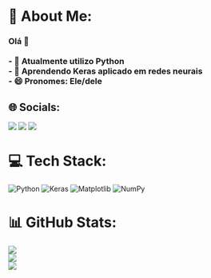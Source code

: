 # 💫 About Me:
### Olá 👋<br><br>- 🔭 Atualmente utilizo Python<br>- 🌱 Aprendendo Keras aplicado em redes neurais<br>- 😄 Pronomes: Ele/dele


## 🌐 Socials:
<div>
  <a href="https://instagram.com/gabrielhpb_" target="_blank"><img src="https://img.shields.io/badge/-Instagram-%23E4405F?style=for-the-badge&logo=instagram&logoColor=white" target="_blank"></a>
  <a href = "mailto:gabrielholanda890@gmail.com"><img src="https://img.shields.io/badge/-Gmail-%23333?style=for-the-badge&logo=gmail&logoColor=white" target="_blank"></a>
  <a href="https://www.linkedin.com/in/holandagabriel/" target="_blank"><img src="https://img.shields.io/badge/-LinkedIn-%230077B5?style=for-the-badge&logo=linkedin&logoColor=white" target="_blank"></a>   
</div>

# 💻 Tech Stack:
![Python](https://img.shields.io/badge/python-3670A0?style=for-the-badge&logo=python&logoColor=ffdd54) ![Keras](https://img.shields.io/badge/Keras-%23D00000.svg?style=for-the-badge&logo=Keras&logoColor=white) ![Matplotlib](https://img.shields.io/badge/Matplotlib-%23ffffff.svg?style=for-the-badge&logo=Matplotlib&logoColor=black) ![NumPy](https://img.shields.io/badge/numpy-%23013243.svg?style=for-the-badge&logo=numpy&logoColor=white)
# 📊 GitHub Stats:
![](https://github-readme-stats.vercel.app/api?username=gab-holanda&theme=gotham&hide_border=false&include_all_commits=true&count_private=false)<br/>
![](https://github-readme-streak-stats.herokuapp.com/?user=gab-holanda&theme=gotham&hide_border=false)<br/>
![](https://github-readme-stats.vercel.app/api/top-langs/?username=gab-holanda&theme=gotham&hide_border=false&include_all_commits=true&count_private=false&layout=compact)


